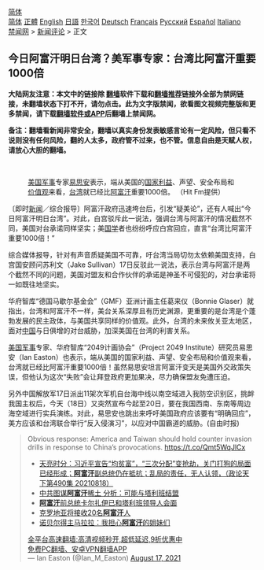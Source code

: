  <!-- 面包屑导航 --> <div class="breadcrumb"><!-- GTranslate: https://gtranslate.io/ -->  <div class="switcher notranslate">  <div class="selected">  <a href="#" onclick="return false;"> 简体</a>  </div>  <div class="option">  <a href="https://www.bannedbook.org" onclick="doGTranslate('zh-CN|zh-CN');jQuery('div.switcher div.selected a').html(jQuery(this).html());return false;" title="简体中文" class="nturl selected"> 简体</a>  <a href="https://www.bannedbook.org/zh-tw/" onclick="doGTranslate('zh-CN|zh-TW');jQuery('div.switcher div.selected a').html(jQuery(this).html());return false;" title="繁體中文" class="nturl"> 正體</a>  <a href="https://www.bannedbook.org/en/" onclick="doGTranslate('zh-CN|en');jQuery('div.switcher div.selected a').html(jQuery(this).html());return false;" title="English" class="nturl"> English</a>  <a href="https://www.bannedbook.org/ja/" onclick="doGTranslate('zh-CN|ja');jQuery('div.switcher div.selected a').html(jQuery(this).html());return false;" title="日本語" class="nturl"> 日語</a>  <a href="https://www.bannedbook.org/ko/" onclick="doGTranslate('zh-CN|ko');jQuery('div.switcher div.selected a').html(jQuery(this).html());return false;" title="한국어" class="nturl"> 한국어</a>  <a href="https://www.bannedbook.org/de/" onclick="doGTranslate('zh-CN|de');jQuery('div.switcher div.selected a').html(jQuery(this).html());return false;" title="Deutsch" class="nturl"> Deutsch</a>  <a href="https://www.bannedbook.org/fr/" onclick="doGTranslate('zh-CN|fr');jQuery('div.switcher div.selected a').html(jQuery(this).html());return false;" title="Français" class="nturl"> Français</a>  <a href="https://www.bannedbook.org/ru/" onclick="doGTranslate('zh-CN|ru');jQuery('div.switcher div.selected a').html(jQuery(this).html());return false;" title="Русский" class="nturl"> Русский</a>  <a href="https://www.bannedbook.org/es/" onclick="doGTranslate('zh-CN|es');jQuery('div.switcher div.selected a').html(jQuery(this).html());return false;" title="Español" class="nturl"> Español</a>  <a href="https://www.bannedbook.org/it/" onclick="doGTranslate('zh-CN|it');jQuery('div.switcher div.selected a').html(jQuery(this).html());return false;" title="Italiano" class="nturl"> Italiano</a>  </div>  </div>      <div class='breadcrumb-sub'><!-- Breadcrumb NavXT 6.3.0 --> <a href="https://www.bannedbook.org/" class="home">禁闻网</a> &gt; <a href="https://www.bannedbook.org/bnews/comments/" class="category">新闻评论</a> &gt; 正文</div></div><h2>今日阿富汗明日台湾？美军事专家：台湾比阿富汗重要1000倍</h2> <p class="notice"><b>大陆网友注意：本文中的链接除 <a href="https://github.com/bannedbook/fanqiang" >翻墙</a>软件下载和<a href="https://github.com/killgcd/justmysocks/blob/master/README.md">翻墙推荐</a>链接外全部为禁网链接，未翻墙状态下打不开，请勿点击。此为文字版禁闻，欲看图文视频完整版和更多禁闻，请下载<a href="https://github.com/bannedbook/fanqiang">翻墙软件或APP</a>后翻墙上禁闻网。</p><p>备注：翻墙看新闻非常安全，翻墙以真实身份发表敏感言论有一定风险，但只看不说则没有任何风险，翻的人太多，政府管不过来，也不管。信息自由是天赋人权，请放心大胆的翻墙。</b></p>  <div class="entry"> <br /> <figure><a href="https://i1.wp.com/upload-images-bucket-v64rleca837do.s3.eu-west-1.amazonaws.com/wp-content/uploads/2021/08/19005921/phpWy8ImS.jpg?fit=800%2C533&#038;ssl=1" data-caption="美国军事专家易思安表示，端从美国的国家利益、声望、安全布局和价值观来看，台湾就已经比阿富汗重要1000倍。 （Hit Fm提供）"></a><figcaption class="wp-caption-text"><a href="https://www.bannedbook.org/bnews/tag/%e7%be%8e%e5%9b%bd/" class="st_tag internal_tag" rel="tag" title="标签 美国 下的日志">美国</a><a href="https://www.bannedbook.org/bnews/tag/%E5%86%9B%E4%BA%8B/" class="st_tag internal_tag" rel="tag" title="标签 军事 下的日志">军事</a>专家<a href="https://www.bannedbook.org/bnews/tag/%E6%98%93%E6%80%9D%E5%AE%89/" class="st_tag internal_tag" rel="tag" title="标签 易思安 下的日志">易思安</a>表示，端从美国的<a href="https://www.bannedbook.org/bnews/tag/%E5%9B%BD%E5%AE%B6%E5%88%A9%E7%9B%8A/" class="st_tag internal_tag" rel="tag" title="标签 国家利益 下的日志">国家利益</a>、声望、安全布局和<a href="https://www.bannedbook.org/bnews/tag/%E4%BB%B7%E5%80%BC%E8%A7%82/" class="st_tag internal_tag" rel="tag" title="标签 价值观 下的日志">价值观</a>来看，<a href="https://www.bannedbook.org/bnews/tag/%e5%8f%b0%e6%b9%be/" class="st_tag internal_tag" rel="tag" title="标签 台湾 下的日志">台湾</a>就已经比<a href="https://www.bannedbook.org/bnews/tag/%e9%98%bf%e5%af%8c%e6%b1%97/" class="st_tag internal_tag" rel="tag" title="标签 阿富汗 下的日志">阿富汗</a>重要1000倍。 （Hit Fm提供）</figcaption></figure> <p>〔即时<span class='wp_keywordlink_affiliate'><a href="https://www.bannedbook.org/" title="新闻">新闻</a></span>／综合报导〕阿富汗政府迅速垮台后，引发“疑美论”，还有人喊出“今日阿富汗明日台湾”。对此，白宫驳斥此一说法，强调台湾与阿富汗的情况截然不同，美国对台承诺同样坚实；美<span class='wp_keywordlink'><a href="https://www.bannedbook.org/forum24/" title="国学传统文化禁书" target="_blank">国学</a></span>者也纷纷呼应白宫回应，直言“台湾比阿富汗重要1000倍！”</p> <p>综合媒体报导，针对有声音质疑美国不可靠，吁台湾当局切勿太依赖美国支持，白宫国安顾问苏利文（Jake Sullivan）17日反驳此一说法，表示台湾与阿富汗是两个截然不同的问题，美国对盟友和合作伙伴的承诺是神圣不可侵犯的，对台承诺将一如既往地坚实。</p>  <p>华府智库“德国马歇尔基金会”（GMF）亚洲计画主任葛来仪（Bonnie Glaser）就指出，台湾和阿富汗不一样，美台关系深厚且有历史渊源，更重要的是台湾是个蓬勃发展的民主政体，与美国共享同样的价值观。此外，台湾的未来攸关亚太地区，面对<span class='wp_keywordlink_affiliate'><a href="https://www.bannedbook.org/" title="中国" target="_blank">中国</a></span>与日俱增的对台威胁，加深美国在台湾的利害关系。</p> <p><a href="https://www.bannedbook.org/bnews/tag/%E7%BE%8E%E5%9B%BD%E5%86%9B%E4%BA%8B/" class="st_tag internal_tag" rel="tag" title="标签 美国军事 下的日志">美国军事</a>专家、华府智库“2049计画协会”（Project 2049 Institute）研究员易思安（Ian Easton）也表示，端从美国的国家利益、声望、安全布局和价值观来看，台湾就已经比阿富汗重要1000倍！虽然易思安坦言阿富汗变天是美国外交政策失误，但他认为这次“失败”会让拜登政府更加果决，尽力确保盟友免遭压迫。</p>  <p>另外中国解放军17日派出11架次军机自台海中线以南空域进入我防空识别区，挑衅我国主权后，今天（18日）又突然宣布今起至20日，要在我国西南、东南等周边海空域进行实兵演练。对此，易思安也跳出来呼吁美国政府应该要有“明确回应”，美方应该和台湾联合举行“反入侵演习”，以应对中国霸道的威胁。(自由时报)</p> <blockquote class="twitter-tweet" data-width="550" data-dnt="true"> Obvious response: America and Taiwan should hold counter invasion drills in response to China’s provocations. <a href="https://t.co/Qmt5WqJlCx">https://t.co/Qmt5WqJlCx</a><br/> <ul class='op-related-articles' title='相关阅读'> <li><a href='https://www.bannedbook.org/bnews/cbnews/20210819/1609012.html' target='_blank'>天亮时分：习近平宣告“均贫富”，“三次分配”变抢劫，关门打狗的局面已经形成；<b>阿富汗</b>副总统仍在抵抗；乱局的责任，无人认领，（政论天下第490集 20210818）</a></li> <li><a href='https://www.bannedbook.org/bnews/taiwannews/20210819/1609010.html' target='_blank'>中共图谋<b>阿富汗</b>稀土 分析：可能与塔利班结盟</a></li> <li><a href='https://www.bannedbook.org/bnews/baitai/20210819/1609005.html' target='_blank'><b>阿富汗</b>前总统卡尔扎伊已和塔利班领导人会面</a></li> <li><a href='https://www.bannedbook.org/bnews/baitai/20210819/1609003.html' target='_blank'>克罗地亚将接收20名<b>阿富汗</b>人</a></li> <li><a href='https://www.bannedbook.org/bnews/baitai/20210819/1608996.html' target='_blank'>诺贝尔得主马拉拉：我担心<b>阿富汗</b>的姐妹们</a></li> </ul>  <a href="https://github.com/bannedbook/fanqiang/wiki/V2ray%E6%9C%BA%E5%9C%BA" target="_blank">全平台高速翻墙:高清视频秒开,超低延迟,9折优惠中</a><br/> <a href="https://github.com/bannedbook/fanqiang/wiki/%E7%A6%81%E9%97%BB%E7%BD%91%E5%AE%89%E5%8D%93%E7%BF%BB%E5%A2%99%E6%96%B0%E9%97%BBAPP" target="_blank">免费PC翻墙、安卓VPN翻墙APP</a><br/>&mdash; Ian Easton (@Ian_M_Easton) <a href="https://twitter.com/Ian_M_Easton/status/1427662041066709008?ref_src=twsrc%5Etfw">August 17, 2021</a><br/> </blockquote> </p> <a name='sharetosocial'></a>  <div style="margin-bottom:5px;padding-bottom:5px;clear:both"> <div id="archive-pix-1" class="banner-ads"> <!-- AuctionX Display platform tag START --> <div id="26318x728x90x621x_ADSLOT2" clicktrack="%%CLICK_URL_ESC%%"></div> <!-- AuctionX Display platform tag END --> </div> <div id="archive-pix-2" class="banner-ads"> <!-- AuctionX Display platform tag START --> <div id="26315x300x250x621x_ADSLOT2" clicktrack="%%CLICK_URL_ESC%%"></div> <!-- AuctionX Display platform tag END --> </div> </div>  <div id="archive-pix-1" class="banner-ads"> <!-- AuctionX Display platform tag START --> <div id="26318x728x90x621x_ADSLOT3" clicktrack="%%CLICK_URL_ESC%%"></div> <!-- AuctionX Display platform tag END --> </div> </div><!--END ENTRY--> 